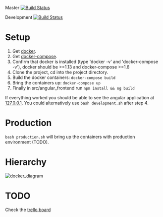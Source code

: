 Master [![Build Status](https://travis-ci.org/Samfundet/fg.svg?branch=master)](https://travis-ci.org/Samfundet/fg)

Development [![Build Status](https://travis-ci.org/Samfundet/fg.svg?branch=development)](https://travis-ci.org/Samfundet/fg)

# Setup
     
1. Get [docker](https://www.docker.com/products/overview).
2. Get [docker-compose](https://docs.docker.com/compose/install/).
3. Confirm that docker is installed (type 'docker -v' and 'docker-compose -v'), docker should be >=1.13 and docker-compose >=1.6
4. Clone the project, cd into the project directory.
5. Build the docker containers:
```docker-compose build```
6. Bring the containers up:
```docker-compose up```
7. Finally in src/angular_frontend run ```npm install && ng build```

If everything worked you should be able to see the angular application at [127.0.0.1](http://127.0.0.1).
You could alternatively use ```bash development.sh``` after step 4.

# Production
```bash production.sh``` will bring up the containers with production environment (TODO).

# Hierarchy
![docker_diagram](DOCS/docker_diagram.png)


# TODO
Check the [trello board](https://trello.com/b/tbU3wIZc/fg-3-0)
